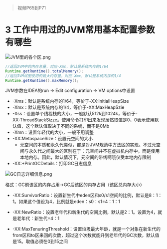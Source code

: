 > 视频P65到P71

# 3 工作中用过的JVM常用基本配置参数有哪些

![JVM里的各个区.png](http://ww1.sinaimg.cn/large/005IGVTXly1gbz713qkgdj31hc0u0qul.jpg)

```java
//返回JVM中的内存总量，对应-Xms，默认是系统内存的1/64
Runtime.getRuntime().totalMemory();
//返回JVM试图使用的最大内存量，对应-Xmx，默认是系统内存的1/4
Runtime.getRuntime().maxMemory();
```

JVM参数在IDEA的run -> Edit configuration -> VM options中设置

- -Xms：默认是系统内存的1/64，等价于-XX:InitialHeapSize
- -Xmx：默认是系统内存的1/4，等价于-XX:MaxHeapSzie
- -Xss：设置单个线程栈的大小，一般默认512k到1024k，等价于-XX:ThreadStackSizze。使用命令打印出来发现居然取值是0，0表示使用默认值，这个默认值取决于不同的系统，而不是0Mb 
- -Xmn：设置年轻代的大小，一般不用调整
- -XX:MetaspaceSize：设置元空间的大小
  - 元空间的本质和永久代类似，都是对JVM规范中方法区的实现。不过元空间与永久代之间最大的区别在于：元空间并不在虚拟机内存中，而是使用本地内存。因此，默认情况下，元空间的带线啊哦仅受本地内存限制
- -XX:+PrintGCDetails：打印GC日志信息

![GC日志详细信息.png](http://ww1.sinaimg.cn/large/005IGVTXly1gc0chbgjxrj31hc0u01gk.jpg)

格式：GC前该区的内存占用->GC后该区的内存占用（该区总内存大小）

- -XX:SurvivorRatio：设置新生代中eden区和s0/s1空间的比例，默认是8：1：1。如果这个值设为4，比例就是eden：s0：s1=4：1：1

- -XX:NewRatio：设置老年代和新生代的空间比例，默认是2：1。设置为4，就是老年代：新生代=4：1

- -XX:MaxTenuringThreshold：设置垃圾最大年龄，就是一个对象在新生代的from区和to区来回的次数，超过这个次数就能升到老年代的GC次数，默认值是15。取值必须在0到15之间